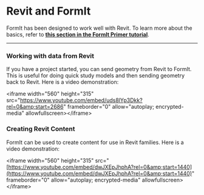 # Revit and FormIt

FormIt has been designed to work well with Revit. To learn more about the basics, refer to [**this section in the FormIt Primer tutorial**](/Formit-Capabilities/Revit-Interop.md).

---

### Working with data from Revit

If you have a project started, you can send geometry from Revit to FormIt. This is useful for doing quick study models and then sending geometry back to Revit. Here is a video demonstration:

&lt;iframe width="560" height="315" src="https://www.youtube.com/embed/uds8lYp3Dkk?rel=0&amp;start=2686" frameborder="0" allow="autoplay; encrypted-media" allowfullscreen&gt;&lt;/iframe&gt;

### Creating Revit Content

FormIt can be used to create content for use in Revit families. Here is a video demonstration:

&lt;iframe width="560" height="315" src="[https://www.youtube.com/embed/dwJXEpJhphA?rel=0&amp;start=1440](https://www.youtube.com/embed/dwJXEpJhphA?rel=0&amp;start=1440)" frameborder="0" allow="autoplay; encrypted-media" allowfullscreen&gt;&lt;/iframe&gt;

